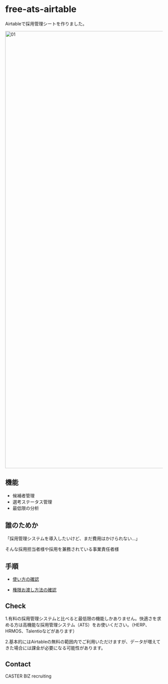 # free-ats-airtable
Airtableで採用管理シートを作りました。

<img width="1398" alt="01" src="https://user-images.githubusercontent.com/92830266/138036623-d2f6f1e0-cd37-4a1a-8a71-0228637031f9.png">

## 機能

- 候補者管理
- 選考ステータス管理
- 最低限の分析

## 誰のためか

「採用管理システムを導入したいけど、まだ費用はかけられない…」

そんな採用担当者様や採用を兼務されている事業責任者様


## 手順

- [使い方の確認](https://github.com/caster-biz-recruiting/free-ats/blob/main/how-to-use.md)

- [権限お渡し方法の確認](https://github.com/caster-biz-recruiting/free-ats/blob/main/how-to-access.md)


## Check

1.有料の採用管理システムと比べると最低限の機能しかありません。快適さを求める方は高機能な採用管理システム（ATS）をお使いください。（HERP、HRMOS、Talentioなどがあります）

2.基本的にはAirtableの無料の範囲内でご利用いただけますが、データが増えてきた場合には課金が必要になる可能性があります。


## Contact

CASTER BIZ recruiting
